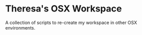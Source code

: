 # Theresa's OSX Workspace
A collection of scripts to re-create my workspace in other OSX environments.

